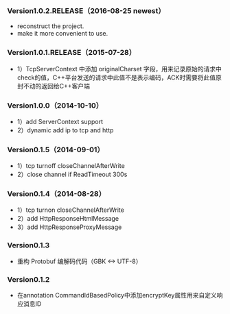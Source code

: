 ### Version1.0.2.RELEASE（2016-08-25 newest）
- reconstruct the project.
- make it more convenient to use.

### Version1.0.1.RELEASE（2015-07-28）
- 1）TcpServerContext 中添加 originalCharset 字段，用来记录原始的请求中check的值，C++平台发送的请求中此值不是表示编码，ACK时需要将此值原封不动的返回给C++客户端

### Version1.0.0（2014-10-10）
- 1）add ServerContext support
- 2）dynamic add ip to tcp and http

### Version0.1.5（2014-09-01）
- 1）tcp turnoff closeChannelAfterWrite
- 2）close channel if ReadTimeout 300s

### Version0.1.4（2014-08-28）
- 1）tcp turnon closeChannelAfterWrite
- 2）add HttpResponseHtmlMessage
- 3）add HttpResponseProxyMessage

### Version0.1.3
- 重构 Protobuf 编解码代码（GBK <-> UTF-8）

### Version0.1.2
- 在annotation CommandIdBasedPolicy中添加encryptKey属性用来自定义响应消息ID
